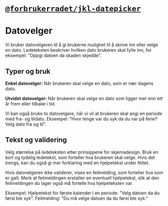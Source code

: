 # [`@forbrukerradet/jkl-datepicker`](https://jokul.fremtind.no/komponenter/datepicker)

# Datovelger

Vi bruker datovelgeren til å gi brukerne mulighet til å skrive inn eller velge en dato. Ledeteksten beskriver hvilken dato brukeren skal fylle inn, for eksempel: "Oppgi datoen da skaden skjedde".

## Typer og bruk

**Enkel datovelger:** Når brukeren skal velge en dato, som er nær dagens dato.

**Utvidet datovelger:** Når brukeren skal velge en dato som ligger mer enn ett år frem eller tilbake i tid.

Vi kan også bruke to datovelgere, når vi vil at brukeren skal angi en periode med fra- og tildato.
Eksempel: "Hvor lenge var du syk da du var på ferie? Velg dato fra og til".

## Tekst og validering

Velg størrelse på ledeteksten etter prinsippene for skjemadesign. Bruk en kort og tydelig ledetekst, som forteller hva brukeren skal velge. Hvis det trengs, kan du også gi mer forklaring med en hjelpetekst under feltet.

Hvis datovelgeren ikke validerer, vises en feilmelding, som forteller hva som er galt. Merk at feilmeldingen erstatter en eventuell hjelpetekst, slik at den feilmeldingen du lager også må fortelle hva hjelpeteksten var.

Eksempel:
Hjelpetekst for første kalender i en periode:
"Velg datoen da du først ble syk". Feilmelding: "Du må velge datoen da du først ble syk."
